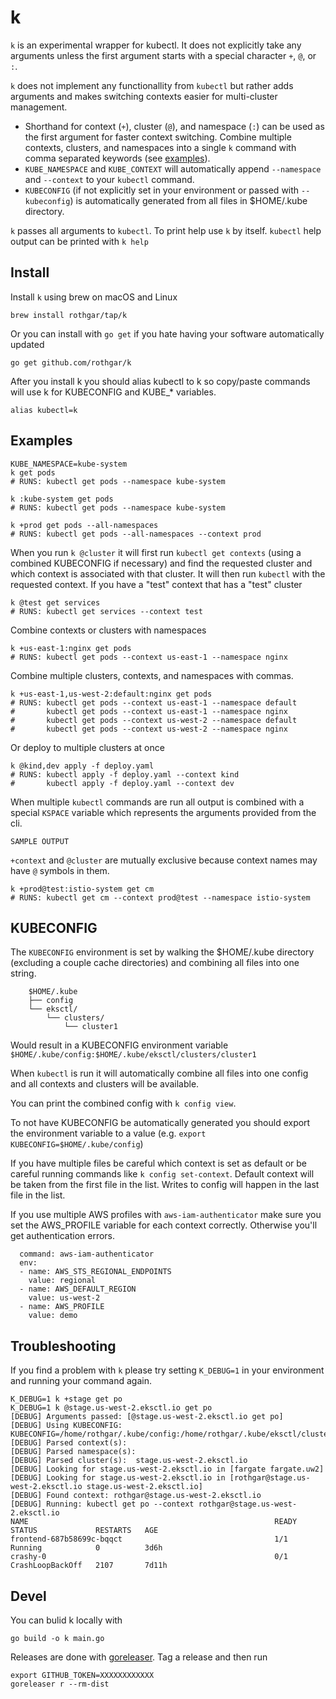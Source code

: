 # k

`k` is an experimental wrapper for kubectl.
It does not explicitly take any arguments unless the first argument starts with a special character `+`, `@`, or `:`.

`k` does not implement any functionallity from `kubectl` but rather adds arguments and makes switching contexts easier for multi-cluster management.
- Shorthand for context (`+`), cluster (`@`), and namespace (`:`) can be used as the first argument for faster context switching. Combine multiple contexts, clusters, and namespaces into a single `k` command with comma separated keywords (see [examples](#examples)).
- `KUBE_NAMESPACE` and `KUBE_CONTEXT` will automatically append `--namespace` and `--context` to your `kubectl` command.
- `KUBECONFIG` (if not explicitly set in your environment or passed with `--kubeconfig`) is automatically generated from all files in $HOME/.kube directory.

`k` passes all arguments to `kubectl`.
To print help use `k` by itself.
`kubectl` help output can be printed with `k help`

## Install

Install `k` using brew on macOS and Linux

```
brew install rothgar/tap/k
```

Or you can install with `go get` if you hate having your software automatically updated

```
go get github.com/rothgar/k
```

After you install k you should alias kubectl to k so copy/paste commands will use k for KUBECONFIG and KUBE_* variables.

```
alias kubectl=k
```

## Examples

```
KUBE_NAMESPACE=kube-system
k get pods
# RUNS: kubectl get pods --namespace kube-system

k :kube-system get pods
# RUNS: kubectl get pods --namespace kube-system

k +prod get pods --all-namespaces
# RUNS: kubectl get pods --all-namespaces --context prod
```

When you run `k @cluster` it will first run `kubectl get contexts` (using a combined KUBECONFIG if necessary) and find the requested cluster and which context is associated with that cluster.
It will then run `kubectl` with the requested context.
If you have a "test" context that has a "test" cluster
```
k @test get services
# RUNS: kubectl get services --context test
```

Combine contexts or clusters with namespaces
```
k +us-east-1:nginx get pods
# RUNS: kubectl get pods --context us-east-1 --namespace nginx
```

Combine multiple clusters, contexts, and namespaces with commas.
```
k +us-east-1,us-west-2:default:nginx get pods
# RUNS: kubectl get pods --context us-east-1 --namespace default
#       kubectl get pods --context us-east-1 --namespace nginx
#       kubectl get pods --context us-west-2 --namespace default
#       kubectl get pods --context us-west-2 --namespace nginx
```

Or deploy to multiple clusters at once
```
k @kind,dev apply -f deploy.yaml
# RUNS: kubectl apply -f deploy.yaml --context kind
#       kubectl apply -f deploy.yaml --context dev
```

When multiple `kubectl` commands are run all output is combined with a special `KSPACE` variable which represents the arguments provided from the cli.
```
SAMPLE OUTPUT
```

`+context` and `@cluster` are mutually exclusive because context names may have `@` symbols in them.
```
k +prod@test:istio-system get cm
# RUNS: kubectl get cm --context prod@test --namespace istio-system
```

## KUBECONFIG

The `KUBECONFIG` environment is set by walking the $HOME/.kube directory (excluding a couple cache directories) and combining all files into one string.

```
	$HOME/.kube
	├── config
	└── eksctl/
	    └── clusters/
	        └── cluster1
```
Would result in a KUBECONFIG environment variable
`$HOME/.kube/config:$HOME/.kube/eksctl/clusters/cluster1`

When `kubectl` is run it will automatically combine all files into one config and all contexts and clusters will be available.

You can print the combined config with `k config view`.

To not have KUBECONFIG be automatically generated you should export the environment variable to a value (e.g. `export KUBECONFIG=$HOME/.kube/config`)

If you have multiple files be careful which context is set as default or be careful running commands like `k config set-context`.
Default context will be taken from the first file in the list.
Writes to config will happen in the last file in the list.

If you use multiple AWS profiles with `aws-iam-authenticator` make sure you set the AWS_PROFILE variable for each context correctly.
Otherwise you'll get authentication errors.
```
  command: aws-iam-authenticator
  env:
  - name: AWS_STS_REGIONAL_ENDPOINTS
    value: regional
  - name: AWS_DEFAULT_REGION
    value: us-west-2
  - name: AWS_PROFILE
    value: demo
```

## Troubleshooting

If you find a problem with `k` please try setting `K_DEBUG=1` in your environment and running your command again.

```
K_DEBUG=1 k +stage get po
K_DEBUG=1 k @stage.us-west-2.eksctl.io get po
[DEBUG] Arguments passed: [@stage.us-west-2.eksctl.io get po]
[DEBUG] Using KUBECONFIG: KUBECONFIG=/home/rothgar/.kube/config:/home/rothgar/.kube/eksctl/clusters/fargate:/home/rothgar/.kube/eksctl/clusters/stage
[DEBUG] Parsed context(s):
[DEBUG] Parsed namespace(s):
[DEBUG] Parsed cluster(s):  stage.us-west-2.eksctl.io
[DEBUG] Looking for stage.us-west-2.eksctl.io in [fargate fargate.uw2]
[DEBUG] Looking for stage.us-west-2.eksctl.io in [rothgar@stage.us-west-2.eksctl.io stage.us-west-2.eksctl.io]
[DEBUG] Found context: rothgar@stage.us-west-2.eksctl.io
[DEBUG] Running: kubectl get po --context rothgar@stage.us-west-2.eksctl.io
NAME                                                       READY   STATUS             RESTARTS   AGE
frontend-687b58699c-bqqct                                  1/1     Running            0          3d6h
crashy-0                                                   0/1     CrashLoopBackOff   2107       7d11h
```

## Devel

You can bulid k locally with

```
go build -o k main.go
```

Releases are done with [goreleaser](https://github.com/goreleaser/goreleaser).
Tag a release and then run

```
export GITHUB_TOKEN=XXXXXXXXXXXX
goreleaser r --rm-dist
```